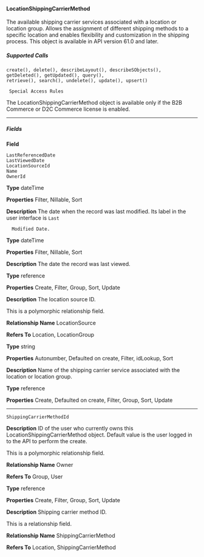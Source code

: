 #### LocationShippingCarrierMethod

The available shipping carrier services associated with a location or location group. Allows the assignment of different shipping methods
to a specific location and enables flexibility and customization in the shipping process. This object is available in API version 61.0 and
later.

##### Supported Calls
```
create(), delete(), describeLayout(), describeSObjects(), getDeleted(), getUpdated(), query(),
retrieve(), search(), undelete(), update(), upsert()

 Special Access Rules

```
The LocationShippingCarrierMethod object is available only if the B2B Commerce or D2C Commerce license is enabled.


-----

##### Fields

**Field**
```
LastReferencedDate
LastViewedDate
LocationSourceId
Name
OwnerId

```

**Type**
dateTime

**Properties**
Filter, Nillable, Sort

**Description**
The date when the record was last modified. Its label in the user interface is `Last`
```
  Modified Date.

```
**Type**
dateTime

**Properties**
Filter, Nillable, Sort

**Description**
The date the record was last viewed.

**Type**
reference

**Properties**
Create, Filter, Group, Sort, Update

**Description**
The location source ID.

This is a polymorphic relationship field.

**Relationship Name**
LocationSource

**Refers To**
Location, LocationGroup

**Type**
string

**Properties**
Autonumber, Defaulted on create, Filter, idLookup, Sort

**Description**
Name of the shipping carrier service associated with the location or location group.

**Type**
reference

**Properties**
Create, Defaulted on create, Filter, Group, Sort, Update


-----

```
ShippingCarrierMethodId

```

**Description**
ID of the user who currently owns this LocationShippingCarrierMethod object. Default value
is the user logged in to the API to perform the create.

This is a polymorphic relationship field.

**Relationship Name**
Owner

**Refers To**
Group, User

**Type**
reference

**Properties**
Create, Filter, Group, Sort, Update

**Description**
Shipping carrier method ID.

This is a relationship field.

**Relationship Name**
ShippingCarrierMethod

**Refers To**
Location, ShippingCarrierMethod

